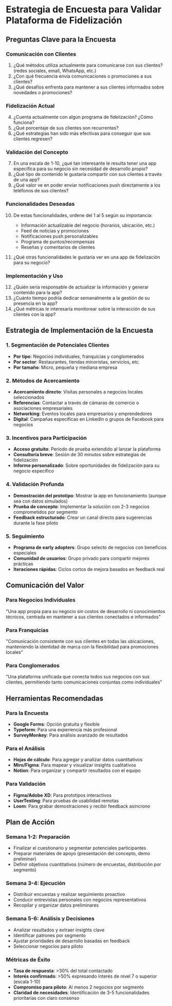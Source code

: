 # Estrategia de Encuesta para Validar Plataforma de Fidelización

## Preguntas Clave para la Encuesta

### Comunicación con Clientes
1. ¿Qué métodos utiliza actualmente para comunicarse con sus clientes? (redes sociales, email, WhatsApp, etc.)
2. ¿Con qué frecuencia envía comunicaciones o promociones a sus clientes?
3. ¿Qué desafíos enfrenta para mantener a sus clientes informados sobre novedades o promociones?

### Fidelización Actual
4. ¿Cuenta actualmente con algún programa de fidelización? ¿Cómo funciona?
5. ¿Qué porcentaje de sus clientes son recurrentes?
6. ¿Qué estrategias han sido más efectivas para conseguir que sus clientes regresen?

### Validación del Concepto
7. En una escala de 1-10, ¿qué tan interesante le resulta tener una app específica para su negocio sin necesidad de desarrollo propio?
8. ¿Qué tipo de contenido le gustaría compartir con sus clientes a través de una app?
9. ¿Qué valor ve en poder enviar notificaciones push directamente a los teléfonos de sus clientes?

### Funcionalidades Deseadas
10. De estas funcionalidades, ordene del 1 al 5 según su importancia:
    - Información actualizable del negocio (horarios, ubicación, etc.)
    - Feed de noticias y promociones
    - Notificaciones push personalizables
    - Programa de puntos/recompensas
    - Reseñas y comentarios de clientes

11. ¿Qué otras funcionalidades le gustaría ver en una app de fidelización para su negocio?

### Implementación y Uso
12. ¿Quién sería responsable de actualizar la información y generar contenido para la app?
13. ¿Cuánto tiempo podría dedicar semanalmente a la gestión de su presencia en la app?
14. ¿Qué métricas le interesaría monitorear sobre la interacción de sus clientes con la app?

## Estrategia de Implementación de la Encuesta

### 1. Segmentación de Potenciales Clientes
- **Por tipo**: Negocios individuales, franquicias y conglomerados
- **Por sector**: Restaurantes, tiendas minoristas, servicios, etc.
- **Por tamaño**: Micro, pequeña y mediana empresa

### 2. Métodos de Acercamiento
- **Acercamiento directo**: Visitas personales a negocios locales seleccionados
- **Referencias**: Contactar a través de cámaras de comercio o asociaciones empresariales
- **Networking**: Eventos locales para empresarios y emprendedores
- **Digital**: Campañas específicas en LinkedIn o grupos de Facebook para negocios

### 3. Incentivos para Participación
- **Acceso gratuito**: Periodo de prueba extendido al lanzar la plataforma
- **Consultoría breve**: Sesión de 30 minutos sobre estrategias de fidelización
- **Informe personalizado**: Sobre oportunidades de fidelización para su negocio específico

### 4. Validación Profunda
- **Demostración del prototipo**: Mostrar la app en funcionamiento (aunque sea con datos simulados)
- **Prueba de concepto**: Implementar la solución con 2-3 negocios comprometidos por segmento
- **Feedback estructurado**: Crear un canal directo para sugerencias durante la fase piloto

### 5. Seguimiento
- **Programa de early adopters**: Grupo selecto de negocios con beneficios especiales
- **Comunidad de usuarios**: Grupo privado para compartir mejores prácticas
- **Iteraciones rápidas**: Ciclos cortos de mejora basados en feedback real

## Comunicación del Valor

### Para Negocios Individuales
"Una app propia para su negocio sin costos de desarrollo ni conocimientos técnicos, centrada en mantener a sus clientes conectados e informados"

### Para Franquicias
"Comunicación consistente con sus clientes en todas las ubicaciones, manteniendo la identidad de marca con la flexibilidad para promociones locales"

### Para Conglomerados
"Una plataforma unificada que conecta todos sus negocios con sus clientes, permitiendo tanto comunicaciones conjuntas como individuales"

## Herramientas Recomendadas

### Para la Encuesta
- **Google Forms**: Opción gratuita y flexible
- **Typeform**: Para una experiencia más profesional
- **SurveyMonkey**: Para análisis avanzado de resultados

### Para el Análisis
- **Hojas de cálculo**: Para agregar y analizar datos cuantitativos
- **Miro/Figma**: Para mapear y visualizar insights cualitativos
- **Notion**: Para organizar y compartir resultados con el equipo

### Para Validación
- **Figma/Adobe XD**: Para prototipos interactivos
- **UserTesting**: Para pruebas de usabilidad remotas
- **Loom**: Para grabar demostraciones y recibir feedback asíncrono

## Plan de Acción

### Semana 1-2: Preparación
- Finalizar el cuestionario y segmentar potenciales participantes
- Preparar materiales de apoyo (presentación del concepto, demo preliminar)
- Definir objetivos cuantitativos (número de encuestas, distribución por segmento)

### Semana 3-4: Ejecución
- Distribuir encuestas y realizar seguimiento proactivo
- Conducir entrevistas personales con negocios representativos
- Recopilar y organizar datos preliminares

### Semana 5-6: Análisis y Decisiones
- Analizar resultados y extraer insights clave
- Identificar patrones por segmento
- Ajustar prioridades de desarrollo basadas en feedback
- Seleccionar negocios para piloto

### Métricas de Éxito
- **Tasa de respuesta**: >30% del total contactado
- **Interés confirmado**: >50% expresando interés de nivel 7 o superior (escala 1-10)
- **Compromiso para piloto**: Al menos 2 negocios por segmento
- **Claridad de necesidades**: Identificación de 3-5 funcionalidades prioritarias con claro consenso